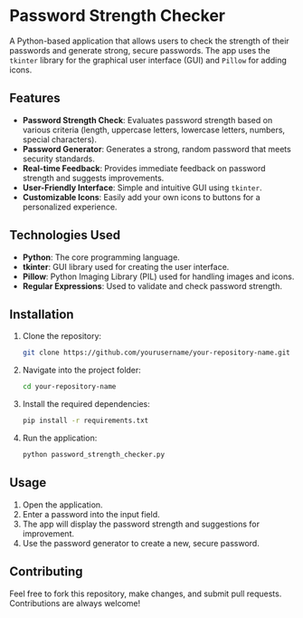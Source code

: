 # Password Strength Checker

A Python-based application that allows users to check the strength of their passwords and generate strong, secure passwords. The app uses the `tkinter` library for the graphical user interface (GUI) and `Pillow` for adding icons.

## Features
- **Password Strength Check**: Evaluates password strength based on various criteria (length, uppercase letters, lowercase letters, numbers, special characters).
- **Password Generator**: Generates a strong, random password that meets security standards.
- **Real-time Feedback**: Provides immediate feedback on password strength and suggests improvements.
- **User-Friendly Interface**: Simple and intuitive GUI using `tkinter`.
- **Customizable Icons**: Easily add your own icons to buttons for a personalized experience.

## Technologies Used
- **Python**: The core programming language.
- **tkinter**: GUI library used for creating the user interface.
- **Pillow**: Python Imaging Library (PIL) used for handling images and icons.
- **Regular Expressions**: Used to validate and check password strength.

## Installation

1. Clone the repository:
   ```bash
   git clone https://github.com/yourusername/your-repository-name.git
   ```

2. Navigate into the project folder:
   ```bash
   cd your-repository-name
   ```

3. Install the required dependencies:
   ```bash
   pip install -r requirements.txt
   ```

4. Run the application:
   ```bash
   python password_strength_checker.py
   ```

## Usage

1. Open the application.
2. Enter a password into the input field.
3. The app will display the password strength and suggestions for improvement.
4. Use the password generator to create a new, secure password.

## Contributing

Feel free to fork this repository, make changes, and submit pull requests. Contributions are always welcome!

